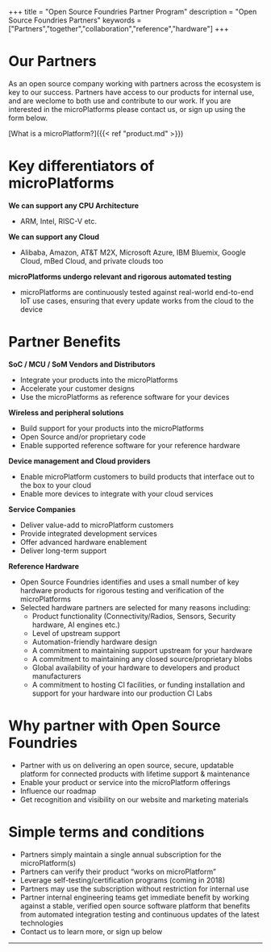+++
title = "Open Source Foundries Partner Program"
description = "Open Source Foundries Partners"
keywords = ["Partners","together","collaboration","reference","hardware"]
+++

# Our Partners
As an open source company working with partners across the ecosystem is key to our success. Partners have access to our products for internal use, and are weclome to both use and contribute to our work. If you are interested in the microPlatforms please contact us, or sign up using the form below. 

[What is a microPlatform?]({{< ref "product.md" >}})

# Key differentiators of microPlatforms

__We can support any CPU Architecture__

* ARM, Intel, RISC-V etc.

__We can support any Cloud__

* Alibaba, Amazon, AT&T M2X, Microsoft Azure, IBM Bluemix, Google Cloud, mBed Cloud, and private clouds too

__microPlatforms undergo relevant and rigorous automated testing__

* microPlatforms are continuously tested against real-world end-to-end IoT use cases, ensuring that every update works from the cloud to the device

# Partner Benefits

__SoC / MCU / SoM Vendors and Distributors__

* Integrate your products into the microPlatforms
* Accelerate your customer designs
* Use the microPlatforms as reference software for your devices

__Wireless and peripheral solutions__

* Build support for your products into the microPlatforms
* Open Source and/or proprietary code
* Enable supported reference software for your reference hardware

__Device management and Cloud providers__

* Enable microPlatform customers to build products that interface out to the box to your cloud
* Enable more devices to integrate with your cloud services

__Service Companies__

* Deliver value-add to microPlatform customers
* Provide integrated development services
* Offer advanced hardware enablement
* Deliver long-term support

__Reference Hardware__

* Open Source Foundries identifies and uses a small number of key hardware products for rigorous testing and verification of the microPlatforms
* Selected hardware partners are selected for many reasons including:
  *  Product functionality (Connectivity/Radios, Sensors, Security hardware, AI engines etc.)
  *  Level of upstream support
  *  Automation-friendly hardware design
  *  A commitment to maintaining support upstream for your hardware
  *  A commitment to maintaining any closed source/proprietary blobs
  *  Global availability of your hardware to developers and product manufacturers
  *  A commitment to hosting CI facilities, or funding installation and support for your hardware into our production CI Labs

# Why partner with Open Source Foundries

* Partner with us on delivering an open source, secure, updatable platform for connected products with lifetime support & maintenance
* Enable your product or service into the microPlatform offerings
* Influence our roadmap
* Get recognition and visibility on our website and marketing materials

# Simple terms and conditions

* Partners simply maintain a single annual subscription for the microPlatform(s)
* Partners can verify their product “works on microPlatform”
* Leverage self-testing/certification programs (coming in 2018)
* Partners may use the subscription without restriction for internal use
* Partner internal engineering teams get immediate benefit by working against a stable, verified open source software platform that benefits from automated integration testing and continuous updates of the latest technologies
* Contact us to learn more, or sign up below

---
